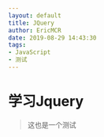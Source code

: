 ```yaml
---
layout: default
title: JQuery
author: EricMCR
date: 2019-08-29 14:43:30
tags:
- JavaScript
- 测试
---
```

# 学习Jquery

> 这也是一个测试